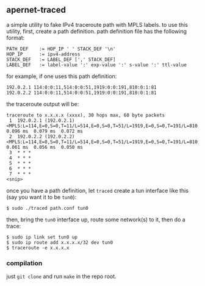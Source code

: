 apernet-traced
---

a simple utility to fake IPv4 traceroute path with MPLS labels. to use this utility, first, create a path definition. path definition file has the following format:

```
PATH_DEF    := HOP_IP ' ' STACK_DEF '\n'
HOP_IP      := ipv4-address
STACK_DEF   := LABEL_DEF [',' STACK_DEF]
LABEL_DEF   := label-value ':' exp-value ':' s-value ':' ttl-value
```

for example, if one uses this path definition:

```
192.0.2.1 114:0:0:11,514:0:0:51,1919:0:0:191,810:0:1:81
192.0.2.2 114:0:0:11,514:0:0:51,1919:0:0:191,810:0:1:81
```

the traceroute output will be:

```
traceroute to x.x.x.x (xxxx), 30 hops max, 60 byte packets
 1  192.0.2.1 (192.0.2.1) <MPLS:L=114,E=0,S=0,T=11/L=514,E=0,S=0,T=51/L=1919,E=0,S=0,T=191/L=810,E=0,S=1,T=81>  0.096 ms  0.079 ms  0.072 ms
 2  192.0.2.2 (192.0.2.2) <MPLS:L=114,E=0,S=0,T=11/L=514,E=0,S=0,T=51/L=1919,E=0,S=0,T=191/L=810,E=0,S=1,T=81>  0.061 ms  0.056 ms  0.050 ms
 3  * * *
 4  * * *
 5  * * *
 6  * * *
 7  * * *
<snip>
```

once you have a path definition, let `traced` create a tun interface like this (say you want it to be `tun0`):

```
$ sudo ./traced path.conf tun0
```

then, bring the `tun0` interface up, route some network(s) to it, then do a trace:

```
$ sudo ip link set tun0 up
$ sudo ip route add x.x.x.x/32 dev tun0
$ traceroute -e x.x.x.x
```

### compilation

just `git clone` and run `make` in the repo root.